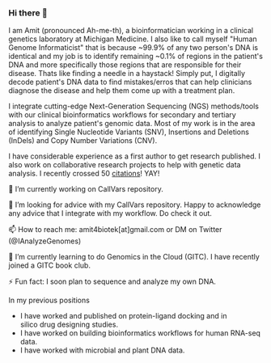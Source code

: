 ### Hi there 👋

I am Amit (pronounced Ah-me-th), a bioinformatician working in a clinical genetics laboratory at Michigan Medicine. I also like to call myself "Human Genome Informaticist" that is because ~99.9% of any two person's DNA is identical and my job is to identify remaining ~0.1% of regions in the patient's DNA and more specifically those regions that are responsible for their disease. Thats like finding a needle in a haystack! Simply put, I digitally decode patient's DNA data to find mistakes/erros that can help clinicians diagnose the disease and help them come up with a treatment plan. 

I integrate cutting-edge Next-Generation Sequencing (NGS) methods/tools with our clinical bioinformatics workflows for secondary and tertiary analysis to analyze patient's genomic data. Most of my work is in the area of identifying Single Nucleotide Variants (SNV), Insertions and Deletions (InDels) and Copy Number Variations (CNV). 

I have considerable experience as a first author to get research published. I also work on collaborative research projects to help with genetic data analysis. I recently crossed 50 [citations](https://scholar.google.com/citations?user=3gs-sk8AAAAJ&hl=en)! YAY!

🔭 I’m currently working on CallVars repository.

🤔 I’m looking for advice with my CallVars repository. Happy to acknowledge any advice that I integrate with my workflow. Do check it out. 

📫 How to reach me: amit4biotek[at]gmail.com or DM on Twitter (@IAnalyzeGenomes)

🌱 I’m currently learning to do Genomics in the Cloud (GITC). I have recently joined a GITC book club. 

⚡ Fun fact: I soon plan to sequence and analyze my own DNA.

In my previous positions 
 - I have worked and published on protein-ligand docking and in silico drug designing studies.
 - I have worked on building bioinformatics workflows for human RNA-seq data.
 - I have worked with microbial and plant DNA data.
